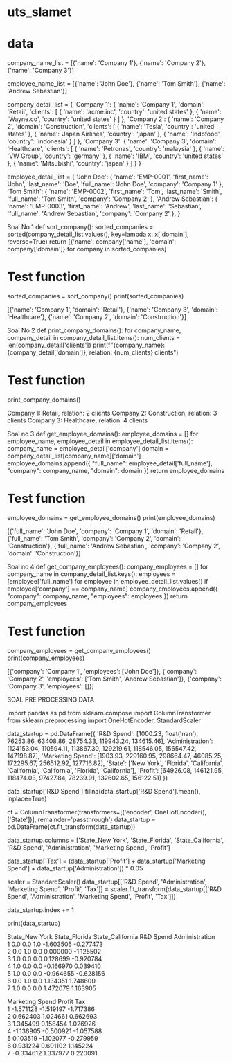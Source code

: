 # uts_slamet

# data
company_name_list = [{'name': 'Company 1'},
          {'name': 'Company 2'},
          {'name': 'Company 3'}]

employee_name_list = [{'name': 'John Doe'},
          {'name': 'Tom Smith'},
          {'name': 'Andrew Sebastian'}]

company_detail_list = {
      'Company 1': {
          'name': 'Company 1',
          'domain': 'Retail',
          'clients': [
              {
                  'name': 'acme.inc',
                  'country': 'united states'
              },
              {
                  'name': 'Wayne.co',
                  'country': 'united states'
              }
          ]
      },
      'Company 2': {
          'name': 'Company 2',
          'domain': 'Construction',
          'clients': [
              {
                  'name': 'Tesla',
                  'country': 'united states'
              },
              {
                  'name': 'Japan Airlines',
                  'country': 'japan'
              },
              {
                  'name': 'Indofood',
                  'country': 'indonesia'
              }
          ]
      },
      'Company 3': {
          'name': 'Company 3',
          'domain': 'Healthcare',
          'clients': [
              {
                  'name': 'Petronas',
                  'country': 'malaysia'
              },
              {
                  'name': 'VW Group',
                  'country': 'germany'
              },
              {
                  'name': 'IBM',
                  'country': 'united states'
              },
              {
                  'name': 'Mitsubishi',
                  'country': 'japan'
              }
          ]
      }
  }

employee_detail_list = {
      'John Doe': {
          'name': 'EMP-0001',
          'first_name': 'John',
          'last_name': 'Doe',
          'full_name': 'John Doe',
          'company': 'Company 1'
      },
      'Tom Smith': {
          'name': 'EMP-0002',
          'first_name': 'Tom',
          'last_name': 'Smith',
          'full_name': 'Tom Smith',
          'company': 'Company 2'
      },
      'Andrew Sebastian': {
          'name': 'EMP-0003',
          'first_name': 'Andrew',
          'last_name': 'Sebastian',
          'full_name': 'Andrew Sebastian',
          'company': 'Company 2'
      },
  }


Soal No 1
  def sort_company():
    sorted_companies = sorted(company_detail_list.values(), key=lambda x: x['domain'], reverse=True)
    return [{'name': company['name'], 'domain': company['domain']} for company in sorted_companies]

# Test function
sorted_companies = sort_company()
print(sorted_companies)

[{'name': 'Company 1', 'domain': 'Retail'}, {'name': 'Company 3', 'domain': 'Healthcare'}, {'name': 'Company 2', 'domain': 'Construction'}]


Soal No 2
def print_company_domains():
    for company_name, company_detail in company_detail_list.items():
        num_clients = len(company_detail['clients'])
        print(f"{company_name}: {company_detail['domain']}, relation: {num_clients} clients")

# Test function
print_company_domains()

Company 1: Retail, relation: 2 clients
Company 2: Construction, relation: 3 clients
Company 3: Healthcare, relation: 4 clients


Soal no 3
def get_employee_domains():
    employee_domains = []
    for employee_name, employee_detail in employee_detail_list.items():
        company_name = employee_detail['company']
        domain = company_detail_list[company_name]['domain']
        employee_domains.append({
            "full_name": employee_detail['full_name'],
            "company": company_name,
            "domain": domain
        })
    return employee_domains

# Test function
employee_domains = get_employee_domains()
print(employee_domains)

[{'full_name': 'John Doe', 'company': 'Company 1', 'domain': 'Retail'}, {'full_name': 'Tom Smith', 'company': 'Company 2', 'domain': 'Construction'}, {'full_name': 'Andrew Sebastian', 'company': 'Company 2', 'domain': 'Construction'}]


Soal no 4
def get_company_employees():
    company_employees = []
    for company_name in company_detail_list.keys():
        employees = [employee['full_name'] for employee in employee_detail_list.values() if employee['company'] == company_name]
        company_employees.append({
            "company": company_name,
            "employees": employees
        })
    return company_employees

# Test function
company_employees = get_company_employees()
print(company_employees)

[{'company': 'Company 1', 'employees': ['John Doe']}, {'company': 'Company 2', 'employees': ['Tom Smith', 'Andrew Sebastian']}, {'company': 'Company 3', 'employees': []}]

SOAL PRE PROCESSING DATA

import pandas as pd
from sklearn.compose import ColumnTransformer
from sklearn.preprocessing import OneHotEncoder, StandardScaler

data_startup = pd.DataFrame({
    'R&D Spend': [1000.23, float('nan'), 76253.86, 63408.86, 28754.33, 119943.24, 134615.46],
    'Administration': [124153.04, 110594.11, 113867.30, 129219.61, 118546.05, 156547.42, 147198.87],
    'Marketing Spend': [1903.93, 229160.95, 298664.47, 46085.25, 172295.67, 256512.92, 127716.82],
    'State': ['New York', 'Florida', 'California', 'California', 'California', 'Florida', 'California'],
    'Profit': [64926.08, 146121.95, 118474.03, 97427.84, 78239.91, 132602.65, 156122.51]
})

data_startup['R&D Spend'].fillna(data_startup['R&D Spend'].mean(), inplace=True)

ct = ColumnTransformer(transformers=[('encoder', OneHotEncoder(), ['State'])], remainder='passthrough')
data_startup = pd.DataFrame(ct.fit_transform(data_startup))

data_startup.columns = ['State_New York', 'State_Florida', 'State_California', 'R&D Spend', 'Administration', 'Marketing Spend', 'Profit']

data_startup['Tax'] = (data_startup['Profit'] + data_startup['Marketing Spend'] + data_startup['Administration']) * 0.05

scaler = StandardScaler()
data_startup[['R&D Spend', 'Administration', 'Marketing Spend', 'Profit', 'Tax']] = scaler.fit_transform(data_startup[['R&D Spend', 'Administration', 'Marketing Spend', 'Profit', 'Tax']])

data_startup.index += 1

print(data_startup)

State_New York  State_Florida  State_California  R&D Spend  Administration  \
1             0.0            0.0               1.0  -1.603505       -0.277473   
2             0.0            1.0               0.0   0.000000       -1.125502   
3             1.0            0.0               0.0   0.128699       -0.920784   
4             1.0            0.0               0.0  -0.166970        0.039410   
5             1.0            0.0               0.0  -0.964655       -0.628156   
6             0.0            1.0               0.0   1.134351        1.748600   
7             1.0            0.0               0.0   1.472079        1.163905   

   Marketing Spend    Profit       Tax  
1        -1.571128 -1.519197 -1.717386  
2         0.662403  1.024661  0.662693  
3         1.345499  0.158454  1.026926  
4        -1.136905 -0.500921 -1.057588  
5         0.103519 -1.102077 -0.279959  
6         0.931224  0.601102  1.145224  
7        -0.334612  1.337977  0.220091
